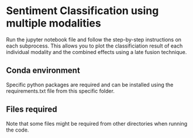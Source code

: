 # Sentiment Classification using multiple modalities
Run the jupyter notebook file and follow the step-by-step instructions on each subprocess. This allows you to plot the classificiation result of each individual modality and the combined effects using a late fusion technique.

## Conda environment
Specific python packages are required and can be installed using the requirements.txt file from this specific folder. 

## Files required
Note that some files might be required from other directories when running the code.